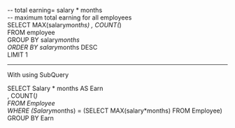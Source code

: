 -- total earning= salary * months <br/>
-- maximum total earning for all employees <br/>
SELECT MAX(salary*months) , COUNT(*) <br/>
FROM employee <br/>
GROUP BY salary*months <br/>
ORDER BY salary*months DESC <br/>
LIMIT 1 <br/>


* * *
With using SubQuery <br/>

SELECT Salary * months AS Earn <br/>
            ,  COUNT(*)  <br/>
FROM Employee <br/>
WHERE (Salary*months) = (SELECT MAX(salary*months) FROM Employee) <br/>
GROUP BY Earn <br/>